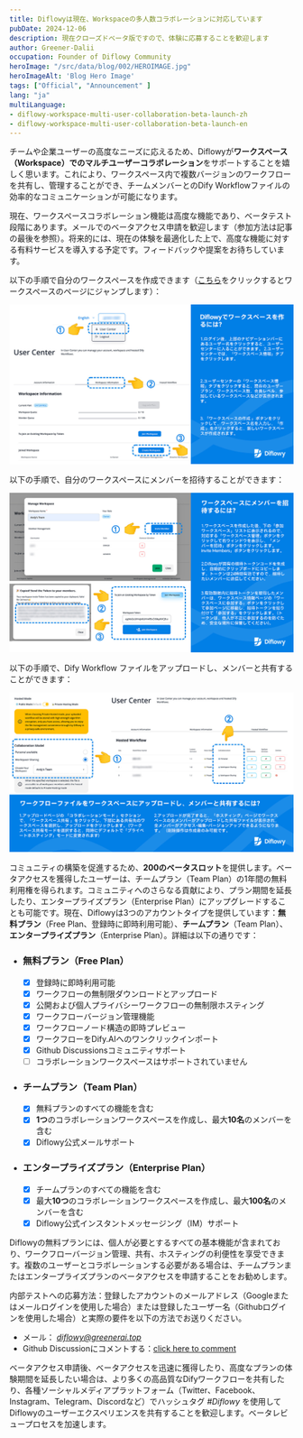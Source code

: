 ```yaml
---
title: Diflowyは現在、Workspaceの多人数コラボレーションに対応しています
pubDate: 2024-12-06
description: 現在クローズドベータ版ですので、体験に応募することを歓迎します
author: Greener-Dalii
occupation: Founder of Diflowy Community
heroImage: "/src/data/blog/002/HEROIMAGE.jpg"
heroImageAlt: 'Blog Hero Image'
tags: ["Official", "Announcement" ]
lang: "ja"
multiLanguage: 
- diflowy-workspace-multi-user-collaboration-beta-launch-zh
- diflowy-workspace-multi-user-collaboration-beta-launch-en
---
```


チームや企業ユーザーの高度なニーズに応えるため、Diflowyが**ワークスペース（Workspace）でのマルチユーザーコラボレーション**をサポートすることを嬉しく思います。これにより、ワークスペース内で複数バージョンのワークフローを共有し、管理することができ、チームメンバーとのDify Workflowファイルの効率的なコミュニケーションが可能になります。

現在、ワークスペースコラボレーション機能は高度な機能であり、ベータテスト段階にあります。メールでのベータアクセス申請を歓迎します（参加方法は記事の最後を参照）。将来的には、現在の体験を最適化した上で、高度な機能に対する有料サービスを導入する予定です。フィードバックや提案をお待ちしています。

以下の手順で自分のワークスペースを作成できます（[こちら](/user/workspace)をクリックするとワークスペースのページにジャンプします）：

![how_to_create_workspace_in_Diflowy](../../data/blog/002/how_to_create_workspace_in_Diflowy-ja.jpg)

以下の手順で、自分のワークスペースにメンバーを招待することができます：

![how_to_invite_members_to_workspace_in_Diflowy](../../data/blog/002/how_to_invite_members_to_workspace_in_Diflowy-ja.jpg)

以下の手順で、Dify Workflow ファイルをアップロードし、メンバーと共有することができます：

![how_to_share_file_with_members](../../data/blog/002/how_to_share_file_with_members-ja.jpg)

コミュニティの構築を促進するため、**200のベータスロット**を提供します。ベータアクセスを獲得したユーザーは、チームプラン（Team Plan）の1年間の無料利用権を得られます。コミュニティへのさらなる貢献により、プラン期間を延長したり、エンタープライズプラン（Enterprise Plan）にアップグレードすることも可能です。現在、Diflowyは3つのアカウントタイプを提供しています：**無料プラン**（Free Plan、登録時に即時利用可能）、**チームプラン**（Team Plan）、**エンタープライズプラン**（Enterprise Plan）。詳細は以下の通りです：

- ### **無料プラン（Free Plan）**
  - [x] 登録時に即時利用可能
  - [x] ワークフローの無制限ダウンロードとアップロード
  - [x] 公開および個人プライバシーワークフローの無制限ホスティング
  - [x] ワークフローバージョン管理機能
  - [x] ワークフローノード構造の即時プレビュー
  - [x] ワークフローをDify.AIへのワンクリックインポート
  - [x] Github Discussionsコミュニティサポート 
  - [ ] コラボレーションワークスペースはサポートされていません

- ### **チームプラン（Team Plan）**
  - [x] 無料プランのすべての機能を含む
  - [x] **1つ**のコラボレーションワークスペースを作成し、最大**10名**のメンバーを含む
  - [x] Diflowy公式メールサポート

- ### **エンタープライズプラン（Enterprise Plan）**
  - [x] チームプランのすべての機能を含む
  - [x] 最大**10つ**のコラボレーションワークスペースを作成し、最大**100名**のメンバーを含む
  - [x] Diflowy公式インスタントメッセージング（IM）サポート

Diflowyの無料プランには、個人が必要とするすべての基本機能が含まれており、ワークフローバージョン管理、共有、ホスティングの利便性を享受できます。複数のユーザーとコラボレーションする必要がある場合は、チームプランまたはエンタープライズプランのベータアクセスを申請することをお勧めします。

内部テストへの応募方法：登録したアカウントのメールアドレス（Googleまたはメールログインを使用した場合）または登録したユーザー名（Githubログインを使用した場合）と実際の要件を以下の方法でお送りください。
- メール： *diflowy@greenerai.top*
- Github Discussionにコメントする：[click here to comment](https://github.com/green-dalii/diflowy/discussions/10)

ベータアクセス申請後、ベータアクセスを迅速に獲得したり、高度なプランの体験期間を延長したい場合は、より多くの高品質なDifyワークフローを共有したり、各種ソーシャルメディアプラットフォーム（Twitter、Facebook、Instagram、Telegram、Discordなど）でハッシュタグ *#Diflowy* を使用してDiflowyのユーザーエクスペリエンスを共有することを歓迎します。ベータレビュープロセスを加速します。